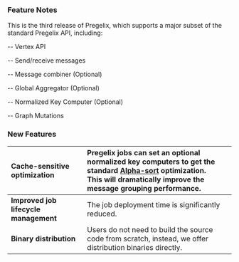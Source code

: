 ### Feature Notes ###
This is the third release of Pregelix, which supports a major subset of the standard Pregelix API, including:

-- Vertex API

-- Send/receive messages

-- Message combiner (Optional)

-- Global Aggregator (Optional)

-- Normalized Key Computer (Optional)

-- Graph Mutations

### New Features ###
| **Cache-sensitive optimization** | Pregelix jobs can set an optional normalized key computers to get the standard [Alpha-sort](https://www.google.com/url?sa=t&rct=j&q=&esrc=s&source=web&cd=4&cad=rja&ved=0CEkQFjAD&url=http%3A%2F%2Fresearch.microsoft.com%2F~gray%2FAlphaSort.doc&ei=5ASxUc_dLuOGjAKk1YH4Bg&usg=AFQjCNEh_ZXt0Nqcv7ghuzaibSj8Vw9o9g&sig2=EQOp-ImJbHHUl7IE9tTZKg&bvm=bv.47534661,d.cGE) optimization. <br /> This will dramatically improve the message grouping performance. |
|:---------------------------------|:------------------------------------------------------------------------------------------------------------------------------------------------------------------------------------------------------------------------------------------------------------------------------------------------------------------------------------------------------------------------------------------------------------------------------------------------------------|
| **Improved job lifecycle management** | The job deployment time is significantly reduced. |
| **Binary distribution** | Users do not need to build the source code from scratch, instead, we offer distribution binaries directly. |